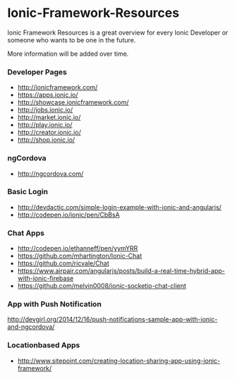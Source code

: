 # Ionic-Framework-Resources
Ionic Framework Resources is a great overview for every Ionic Developer or someone who wants to be one in the future.

More information will be added over time.

### Developer Pages
* http://ionicframework.com/
* https://apps.ionic.io/
* http://showcase.ionicframework.com/
* http://jobs.ionic.io/
* http://market.ionic.io/
* http://play.ionic.io/
* http://creator.ionic.io/
* http://shop.ionic.io/

### ngCordova
* http://ngcordova.com/

### Basic Login
* http://devdactic.com/simple-login-example-with-ionic-and-angularjs/
* http://codepen.io/ionic/pen/CbBsA

### Chat Apps
* http://codepen.io/ethanneff/pen/yymYRR
* https://github.com/mhartington/Ionic-Chat
* https://github.com/ricvale/Chat
* https://www.airpair.com/angularjs/posts/build-a-real-time-hybrid-app-with-ionic-firebase
* https://github.com/melvin0008/ionic-socketio-chat-client

### App with Push Notification
http://devgirl.org/2014/12/16/push-notifications-sample-app-with-ionic-and-ngcordova/

### Locationbased Apps
* http://www.sitepoint.com/creating-location-sharing-app-using-ionic-framework/
